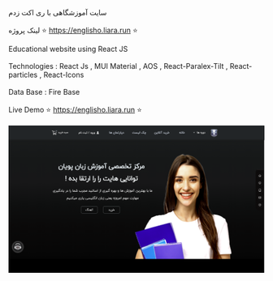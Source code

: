 سایت آموزشگاهی با ری اکت زدم
<br>
</br>
لینک پروژه ⭐ https://englisho.liara.run ⭐


Educational website using React JS
<br>
</br>
Technologies :
React Js , MUI Material ,
AOS ,
React-Paralex-Tilt ,
React-particles ,
React-Icons
<br>
</br>
Data Base : Fire Base
<br>
</br>
Live Demo ⭐ https://englisho.liara.run ⭐ 
<br>
</br>
![alt text](https://github.com/mohammadbaghani/Englisho-React/blob/master/Screenshot_2025_05_01-1.png)
